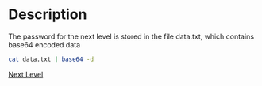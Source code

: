 # Description 
The password for the next level is stored in the file data.txt, which contains base64 encoded data

```sh
cat data.txt | base64 -d
```

[Next Level](level_11.md)

